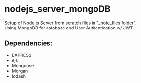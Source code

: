 # nodejs_server_mongoDB

Setup of Node.js Server from scratch files in "\_note_files folder".<br>
Using MongoDB for database and User Authentication w/ JWT.

## Dependencies:

- EXPRESS
- ejs
- Mongoose
- Morgan
- lodash
